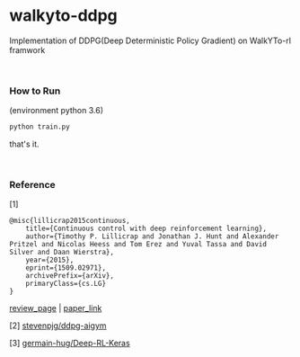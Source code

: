 # walkyto-ddpg

Implementation of DDPG(Deep Deterministic Policy Gradient) on WalkYTo-rl framwork

</br>

### How to Run
(environment python 3.6)
```python
python train.py
```

that's it.

</br>

### Reference

[1]

```
@misc{lillicrap2015continuous,
    title={Continuous control with deep reinforcement learning},
    author={Timothy P. Lillicrap and Jonathan J. Hunt and Alexander Pritzel and Nicolas Heess and Tom Erez and Yuval Tassa and David Silver and Daan Wierstra},
    year={2015},
    eprint={1509.02971},
    archivePrefix={arXiv},
    primaryClass={cs.LG}
}
```

[review_page](https://github.com/CUN-bjy/pg-paper-review/blob/master/reviews/DDPG.md) | [paper_link](https://arxiv.org/pdf/1509.02971.pdf)

[2] [stevenpjg/ddpg-aigym](https://github.com/stevenpjg/ddpg-aigym)

[3] [germain-hug/Deep-RL-Keras](https://github.com/germain-hug/Deep-RL-Keras)
